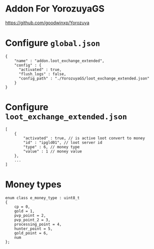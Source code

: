 # Addon For YorozuyaGS
https://github.com/goodwinxp/Yorozuya

# Configure `global.json`

```
{
	"name" : "addon.loot_exchange_extended",
	"config" : {
	  "activated" : true,
	  "flush_logs" : false,
	  "config_path" : "./YorozuyaGS/loot_exchange_extended.json"
	}
}
```

# Configure `loot_exchange_extended.json`

```
[
	{
		"activated" : true, // is active loot convert to money
		"id" : "ipgld01", // loot server id
		"type" : 6, // money type
		"value" : 1 // money value
	},
	...
]
```

# Money types

```
enum class e_money_type : uint8_t
{
    cp = 0,
    gold = 1,
    pvp_point = 2,
    pvp_point_2 = 3,
    processing_point = 4,
    hunter_point = 5,
    gold_point = 6,
    num
};
```